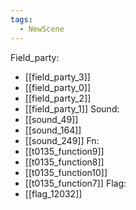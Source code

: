 ```yaml
---
tags:
  - NewScene
---
```

Field_party:
- [[field_party_3]]
- [[field_party_0]]
- [[field_party_2]]
- [[field_party_1]]
Sound:
- [[sound_49]]
- [[sound_164]]
- [[sound_249]]
Fn:
- [[t0135_function9]]
- [[t0135_function8]]
- [[t0135_function10]]
- [[t0135_function7]]
Flag:
- [[flag_12032]]
